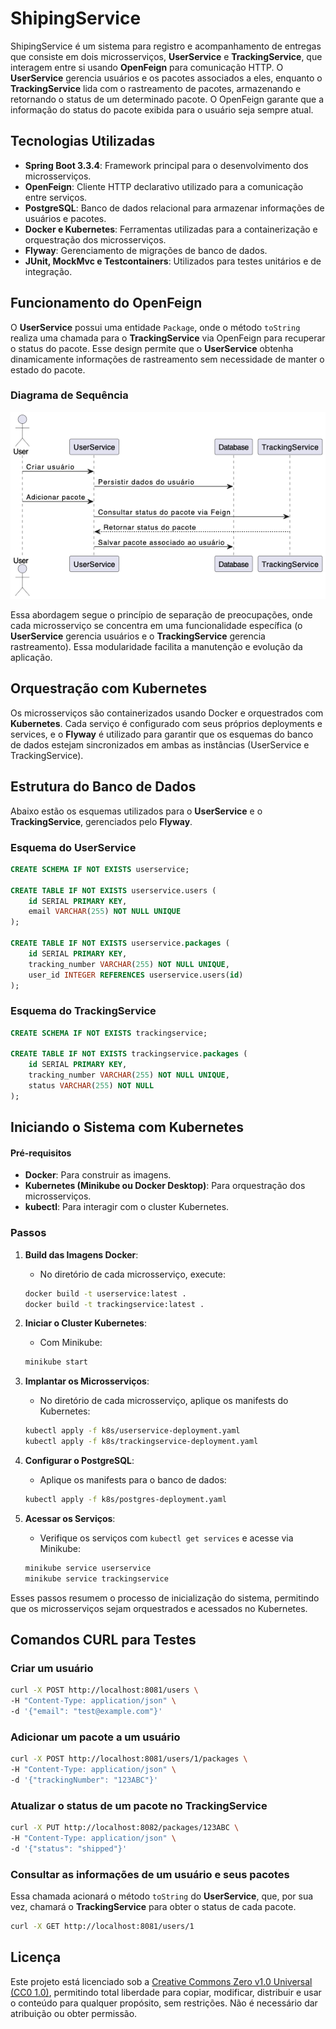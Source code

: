 # ShipingService

ShipingService é um sistema para registro e acompanhamento de entregas que consiste em dois microsserviços, **UserService** e **TrackingService**, que interagem entre si usando **OpenFeign** para comunicação HTTP. O **UserService** gerencia usuários e os pacotes associados a eles, enquanto o **TrackingService** lida com o rastreamento de pacotes, armazenando e retornando o status de um determinado pacote. O OpenFeign garante que a informação do status do pacote exibida para o usuário seja sempre atual.

## Tecnologias Utilizadas

- **Spring Boot 3.3.4**: Framework principal para o desenvolvimento dos microsserviços.
- **OpenFeign**: Cliente HTTP declarativo utilizado para a comunicação entre serviços.
- **PostgreSQL**: Banco de dados relacional para armazenar informações de usuários e pacotes.
- **Docker e Kubernetes**: Ferramentas utilizadas para a containerização e orquestração dos microsserviços.
- **Flyway**: Gerenciamento de migrações de banco de dados.
- **JUnit, MockMvc e Testcontainers**: Utilizados para testes unitários e de integração.

## Funcionamento do OpenFeign

O **UserService** possui uma entidade `Package`, onde o método `toString` realiza uma chamada para o **TrackingService** via OpenFeign para recuperar o status do pacote. Esse design permite que o **UserService** obtenha dinamicamente informações de rastreamento sem necessidade de manter o estado do pacote.

### Diagrama de Sequência

![Diagrama de Sequência](sequence.png)

Essa abordagem segue o princípio de separação de preocupações, onde cada microsserviço se concentra em uma funcionalidade específica (o **UserService** gerencia usuários e o **TrackingService** gerencia rastreamento). Essa modularidade facilita a manutenção e evolução da aplicação.

## Orquestração com Kubernetes

Os microsserviços são containerizados usando Docker e orquestrados com **Kubernetes**. Cada serviço é configurado com seus próprios deployments e services, e o **Flyway** é utilizado para garantir que os esquemas do banco de dados estejam sincronizados em ambas as instâncias (UserService e TrackingService).

## Estrutura do Banco de Dados

Abaixo estão os esquemas utilizados para o **UserService** e o **TrackingService**, gerenciados pelo **Flyway**.

### Esquema do **UserService**

```sql
CREATE SCHEMA IF NOT EXISTS userservice;

CREATE TABLE IF NOT EXISTS userservice.users (
    id SERIAL PRIMARY KEY,
    email VARCHAR(255) NOT NULL UNIQUE
);

CREATE TABLE IF NOT EXISTS userservice.packages (
    id SERIAL PRIMARY KEY,
    tracking_number VARCHAR(255) NOT NULL UNIQUE,
    user_id INTEGER REFERENCES userservice.users(id)
);
```

### Esquema do **TrackingService**

```sql
CREATE SCHEMA IF NOT EXISTS trackingservice;

CREATE TABLE IF NOT EXISTS trackingservice.packages (
    id SERIAL PRIMARY KEY,
    tracking_number VARCHAR(255) NOT NULL UNIQUE,
    status VARCHAR(255) NOT NULL
);
```

## Iniciando o Sistema com Kubernetes

#### Pré-requisitos

- **Docker**: Para construir as imagens.
- **Kubernetes (Minikube ou Docker Desktop)**: Para orquestração dos microsserviços.
- **kubectl**: Para interagir com o cluster Kubernetes.

### Passos

1. **Build das Imagens Docker**:
   - No diretório de cada microsserviço, execute:
   
   ```bash
   docker build -t userservice:latest .
   docker build -t trackingservice:latest .
   ```

2. **Iniciar o Cluster Kubernetes**:
   - Com Minikube:
   
   ```bash
   minikube start
   ```

3. **Implantar os Microsserviços**:
   - No diretório de cada microsserviço, aplique os manifests do Kubernetes:

   ```bash
   kubectl apply -f k8s/userservice-deployment.yaml
   kubectl apply -f k8s/trackingservice-deployment.yaml
   ```

4. **Configurar o PostgreSQL**:
   - Aplique os manifests para o banco de dados:

   ```bash
   kubectl apply -f k8s/postgres-deployment.yaml
   ```

5. **Acessar os Serviços**:
   - Verifique os serviços com `kubectl get services` e acesse via Minikube:

   ```bash
   minikube service userservice
   minikube service trackingservice
   ```

Esses passos resumem o processo de inicialização do sistema, permitindo que os microsserviços sejam orquestrados e acessados no Kubernetes.

## Comandos CURL para Testes

### Criar um usuário

```bash
curl -X POST http://localhost:8081/users \
-H "Content-Type: application/json" \
-d '{"email": "test@example.com"}'
```

### Adicionar um pacote a um usuário

```bash
curl -X POST http://localhost:8081/users/1/packages \
-H "Content-Type: application/json" \
-d '{"trackingNumber": "123ABC"}'
```

### Atualizar o status de um pacote no **TrackingService**

```bash
curl -X PUT http://localhost:8082/packages/123ABC \
-H "Content-Type: application/json" \
-d '{"status": "shipped"}'
```

### Consultar as informações de um usuário e seus pacotes

Essa chamada acionará o método `toString` do **UserService**, que, por sua vez, chamará o **TrackingService** para obter o status de cada pacote.

```bash
curl -X GET http://localhost:8081/users/1
```

## Licença

Este projeto está licenciado sob a [Creative Commons Zero v1.0 Universal (CC0 1.0)](https://creativecommons.org/publicdomain/zero/1.0/), permitindo total liberdade para copiar, modificar, distribuir e usar o conteúdo para qualquer propósito, sem restrições. Não é necessário dar atribuição ou obter permissão.